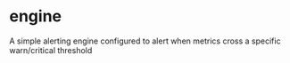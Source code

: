 # engine
A simple alerting engine configured to alert when metrics cross a specific warn/critical threshold
